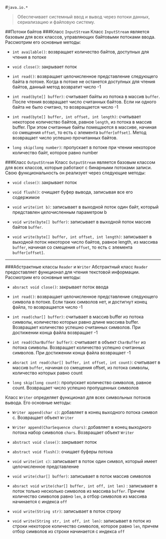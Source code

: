 #`java.io.*` 
>Обеспечивает системный ввод и вывод через потоки данных, сериализацию и файловую систему.

##Потоки байтов
###Класс `InputStream`
Класс `InputStream` является базовым для всех классов, 
управляющих байтовыми потоками ввода. Рассмотрим его основные методы:

* `int available()`: возвращает количество байтов, доступных для чтения в потоке

* `void close()`: закрывает поток

* `int read()`: возвращает целочисленное представление следующего байта в потоке. 
Когда в потоке не останется доступных для чтения байтов, данный метод возвратит число -1

* `int read(byte[] buffer)`: считывает байты из потока в массив `buffer`. 
После чтения возвращает число считанных байтов. Если ни одного байта не было считано, 
то возвращается число -1

* `int read(byte[] buffer, int offset, int length)`: считывает некоторое количество байтов, 
равное `length`, из потока в массив buffer. 
При этом считанные байты помещаются в массиве, начиная со смещения `offset`, 
то есть с элемента `buffer[offset]`. Метод возвращает число успешно прочитанных байтов.

* `long skip(long number)`: пропускает в потоке при чтении некоторое количество байт, 
которое равно number

###Класс `OutputStream`
Класс `OutputStream` является базовым классом для всех классов, 
которые работают с бинарными потоками записи. Свою функциональность он 
реализует через следующие методы:

* `void close()`: закрывает поток

* `void flush()`: очищает буфер вывода, записывая все его содержимое

* `void write(int b)`: записывает в выходной поток один байт, который 
представлен целочисленным параметром b

* `void write(byte[] buffer)`: записывает в выходной поток массив байтов `buffer`.

* `void write(byte[] buffer, int offset, int length)`: записывает в выходной поток 
некоторое число байтов, равное length, из массива `buffer`, начиная со смещения `offset`, 
то есть с элемента `buffer[offset]`.

---
###Абстрактные классы `Reader` и `Writer`
Абстрактный класс `Reader` предоставляет функционал для чтения текстовой информации. 
Рассмотрим его основные методы:

* `absract void close()`: закрывает поток ввода

* `int read()`: возвращает целочисленное представление следующего символа в потоке. 
Если таких символов нет, и достигнут конец файла, то возвращается число -1

* `int read(char[] buffer)`: считывает в массив buffer из потока символы, количество 
которых равно длине массива buffer. Возвращает количество успешно считанных символов. 
При достижении конца файла возвращает -1

* `int read(CharBuffer buffer)`: считывает в объект `CharBuffer` из потока символы.
Возвращает количество успешно считанных символов. При достижении конца файла возвращает -1

* `absract int read(char[] buffer, int offset, int count)`: считывает в массив `buffer`, 
начиная со смещения offset, из потока символы, количество которых равно count

* `long skip(long count)`: пропускает количество символов, равное count. Возвращает число
успешно пропущенных символов

Класс `Writer` определяет функционал для всех символьных потоков вывода. Его основные методы:

* `Writer append(char c)`: добавляет в конец выходного потока символ c. Возвращает объект `Writer`

* `Writer append(CharSequence chars)`: добавляет в конец выходного потока набор символов `chars`. 
Возвращает объект `Writer`

* `abstract void close()`: закрывает поток

* `abstract void flush()`: очищает буферы потока

* `void write(int c)`: записывает в поток один символ, который имеет целочисленное представление

* `void write(char[] buffer)`: записывает в поток массив символов

* `absract void write(char[] buffer, int off, int len)` : записывает в поток только 
несколько символов из массива `buffer`. Причем количество символов равно `len`, а отбор 
символов из массива начинается с индекса `off`

* `void write(String str)`: записывает в поток строку

* `void write(String str, int off, int len)`: записывает в поток из строки некоторое 
количество символов, которое равно `len`, причем отбор символов из строки начинается с индекса `off`